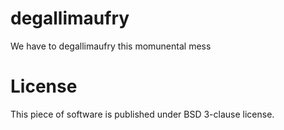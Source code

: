 degallimaufry
=============

We have to degallimaufry this momunental mess

License
=======
This piece of software is published under BSD 3-clause license.
